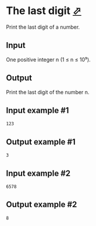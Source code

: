 # The last digit [⬀](https://www.e-olymp.com/en/contests/9508/problems/83307)
Print the last digit of a number.

## Input
One positive integer n (1 ≤ n ≤ 10⁹).

## Output
Print the last digit of the number n.

## Input example #1
```
123
```

## Output example #1
```
3
```

## Input example #2
```
6578
```

## Output example #2
```
8
```
